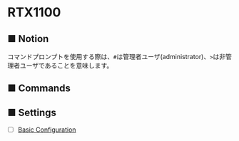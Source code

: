 # RTX1100
## ■ Notion
コマンドプロンプトを使用する際は、`#`は管理者ユーザ(administrator)、`>`は非管理者ユーザであることを意味します。

## ■ Commands

## ■ Settings
- [ ] [Basic Configuration](Configuration)
